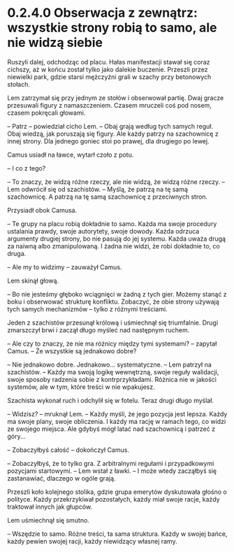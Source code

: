 # 0.2.4.0 Obserwacja z zewnątrz: wszystkie strony robią to samo, ale nie widzą siebie

Ruszyli dalej, odchodząc od placu. Hałas manifestacji stawał się coraz cichszy, aż w końcu został tylko jako dalekie buczenie. Przeszli przez niewielki park, gdzie starsi mężczyźni grali w szachy przy betonowych stołach.

Lem zatrzymał się przy jednym ze stołów i obserwował partię. Dwaj gracze przesuwali figury z namaszczeniem. Czasem mruczeli coś pod nosem, czasem pokręcali głowami.

– Patrz – powiedział cicho Lem. – Obaj grają według tych samych reguł. Obaj wiedzą, jak poruszają się figury. Ale każdy patrzy na szachownicę z innej strony. Dla jednego goniec stoi po prawej, dla drugiego po lewej.

Camus usiadł na ławce, wytarł czoło z potu.

– I co z tego?

– To znaczy, że widzą różne rzeczy, ale nie widzą, że widzą różne rzeczy. – Lem odwrócił się od szachistów. – Myślą, że patrzą na tę samą szachownicę. A patrzą na tę samą szachownicę z przeciwnych stron.

Przysiadł obok Camusa.

– Te grupy na placu robią dokładnie to samo. Każda ma swoje procedury ustalania prawdy, swoje autorytety, swoje dowody. Każda odrzuca argumenty drugiej strony, bo nie pasują do jej systemu. Każda uważa drugą za naiwną albo zmanipulowaną. I żadna nie widzi, że robi dokładnie to, co druga.

– Ale my to widzimy – zauważył Camus.

Lem skinął głową.

– Bo nie jesteśmy głęboko wciągnięci w żadną z tych gier. Możemy stanąć z boku i obserwować strukturę konfliktu. Zobaczyć, że obie strony używają tych samych mechanizmów – tylko z różnymi treściami.

Jeden z szachistów przesunął królową i uśmiechnął się triumfalnie. Drugi zmarszczył brwi i zaczął długo myśleć nad następnym ruchem.

– Ale czy to znaczy, że nie ma różnicy między tymi systemami? – zapytał Camus. – Że wszystkie są jednakowo dobre?

– Nie jednakowo dobre. Jednakowo... systematyczne. – Lem patrzył na szachistów. – Każdy ma swoją logikę wewnętrzną, swoje reguły walidacji, swoje sposoby radzenia sobie z kontrprzykładami. Różnica nie w jakości systemów, ale w tym, które treści w nie wpakujesz.

Szachista wykonał ruch i odchylił się w fotelu. Teraz drugi długo myślał.

– Widzisz? – mruknął Lem. – Każdy myśli, że jego pozycja jest lepsza. Każdy ma swoje plany, swoje obliczenia. I każdy ma rację w ramach tego, co widzi ze swojego miejsca. Ale gdybyś mógł latać nad szachownicą i patrzeć z góry...

– Zobaczyłbyś całość – dokończył Camus.

– Zobaczyłbyś, że to tylko gra. Z arbitralnymi regułami i przypadkowymi pozycjami startowymi. – Lem wstał z ławki. – I może wtedy zacząłbyś się zastanawiać, dlaczego w ogóle grają.

Przeszli koło kolejnego stolika, gdzie grupa emerytów dyskutowała głośno o polityce. Każdy przekrzykiwał pozostałych, każdy miał swoje racje, każdy traktował innych jak głupców.

Lem uśmiechnął się smutno.

– Wszędzie to samo. Różne treści, ta sama struktura. Każdy w swojej bańce, każdy pewien swojej racji, każdy niewidzący własnej ramy.

